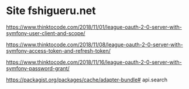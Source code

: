 # Site fshigueru.net

https://www.thinktocode.com/2018/11/01/league-oauth-2-0-server-with-symfony-user-client-and-scope/

https://www.thinktocode.com/2018/11/08/league-oauth-2-0-server-with-symfony-access-token-and-refresh-token/

https://www.thinktocode.com/2018/11/16/league-oauth-2-0-server-with-symfony-password-grant/

https://packagist.org/packages/cache/adapter-bundle# api.search
